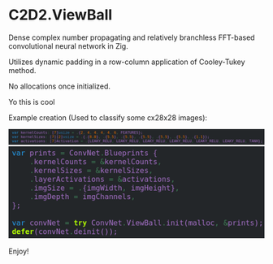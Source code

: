 # C2D2.ViewBall
Dense complex number propagating and relatively branchless FFT-based convolutional neural network in Zig.

Utilizes dynamic padding in a row-column application of Cooley-Tukey method.

No allocations once initialized.

Yo this is cool

Example creation (Used to classify some cx28x28 images):

![Creation Example](images/SampleUsage.png)
![Init Example](images/SampleInit.png)

Enjoy!

